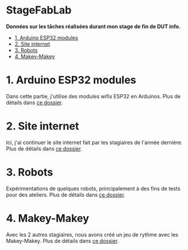 # StageFabLab <!-- omit in toc -->

**Données sur les tâches réalisées durant mon stage de fin de DUT info.**
 
- [1. Arduino ESP32 modules](#1-arduino-esp32-modules)
- [2. Site internet](#2-site-internet)
- [3. Robots](#3-robots)
- [4. Makey-Makey](#4-makey-makey)

 # 1. Arduino ESP32 modules
 Dans cette partie, j'utilise des modules wifis ESP32 en Arduinos. Plus de détails dans [ce
 dossier](https://github.com/MoOaAaa/StageFabLab/tree/main/ESP32-Cam).
 
 # 2. Site internet
 Ici, j'ai continuer le site internet fait par les stagiaires de l'année dernière. Plus de détails dans [ce dossier](https://github.com/MoOaAaa/StageFabLab/tree/main/Website).

 # 3. Robots
 Expérimentations de quelques robots, principalement à des fins de tests pour des ateliers. Plus de détails dans [ce dossier](https://github.com/MoOaAaa/StageFabLab/tree/main/Robots).


 # 4. Makey-Makey
 Avec les 2 autres stagiaires, nous avons créé un jeu de rythme avec les Makey-Makey.  Plus de détails dans [ce dossier](https://github.com/MoOaAaa/StageFabLab/tree/main/Makey-Makey).




